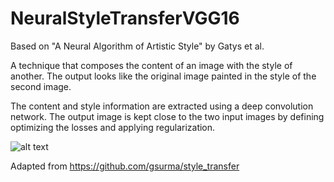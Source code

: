 # NeuralStyleTransferVGG16
Based on "A Neural Algorithm of Artistic Style" by Gatys et al.

A technique that composes the content of an image with the style of another. The output looks like the original image painted in the style of the second image.

The content and style information are extracted using a deep convolution network. The output image is kept close to the two input images by defining optimizing the losses and applying regularization. 



![alt text](https://github.com/kumarnikhil936/NeuralStyleTransferVGG16/edit/master/style_trasnfer.gif "Logo Title Text 1")

Adapted from https://github.com/gsurma/style_transfer
